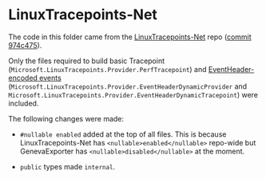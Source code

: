 # LinuxTracepoints-Net

The code in this folder came from the
[LinuxTracepoints-Net](https://github.com/microsoft/LinuxTracepoints-Net) repo
([commit
974c475](https://github.com/microsoft/LinuxTracepoints-Net/blob/974c47522d053c915009ef5112840026eaf22adb)).

Only the files required to build
basic Tracepoint (`Microsoft.LinuxTracepoints.Provider.PerfTracepoint`) and
[EventHeader-encoded
events](https://github.com/microsoft/LinuxTracepoints-Net/tree/974c47522d053c915009ef5112840026eaf22adb/Provider#usage-for-eventheader-encoded-events)
(`Microsoft.LinuxTracepoints.Provider.EventHeaderDynamicProvider` and
`Microsoft.LinuxTracepoints.Provider.EventHeaderDynamicTracepoint`) were
included.

The following changes were made:

* `#nullable enabled` added at the top of all files. This is because
  LinuxTracepoints-Net has `<nullable>enabled</nullable>` repo-wide but
  GenevaExporter has `<nullable>disabled</nullable>` at the moment.

* `public` types made `internal`.
